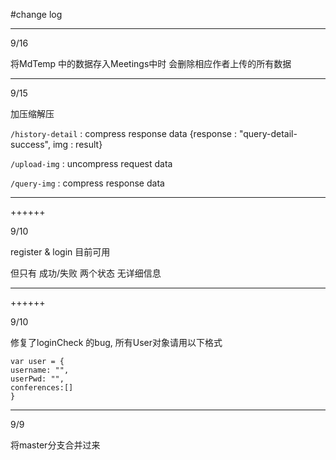 #change log

---

9/16

将MdTemp 中的数据存入Meetings中时 会删除相应作者上传的所有数据

***
9/15

加压缩解压

`/history-detail` : compress response data
                    {response : "query-detail-success", img : result}

`/upload-img` : uncompress request data

`/query-img` : compress  response data

***

++++++

9/10

register & login 目前可用

但只有 成功/失败 两个状态 无详细信息
***

++++++

9/10

修复了loginCheck 的bug, 所有User对象请用以下格式

	var user = {
    username: "",
    userPwd: "",
    conferences:[]
    }

***
9/9

将master分支合并过来